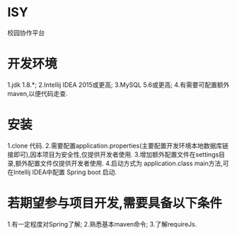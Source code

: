 # ISY
校园协作平台
# 开发环境
1.jdk 1.8.*;
2.Intellij IDEA 2015或更高;
3.MySQL 5.6或更高;
4.有需要可配置额外maven,以便代码走查.
# 安装
1.clone 代码.
2.需要配置application.properties(主要配置开发环境本地数据库链接即可),因本项目为安全性,仅提供开发者使用.
3.增加额外配置文件在settings目录,额外配置文件仅提供开发者使用.
4.启动方式为 application.class main方法,可在Intellij IDEA中配置 Spring boot 启动.
# 若期望参与项目开发,需要具备以下条件
1.有一定程度对Spring了解;
2.熟悉基本maven命令;
3.了解requireJs.
